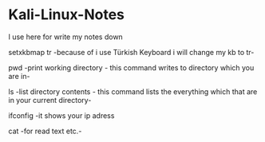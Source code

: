 # Kali-Linux-Notes

I use here for write my notes down

setxkbmap tr    -because of i use Türkish Keyboard i will change my kb to tr-

pwd             -print working directory - this command writes to directory which you are in-

ls              -list directory contents - this command lists the everything which that are in your current directory-

ifconfig        -it shows your ip adress

cat             -for read text etc.-
